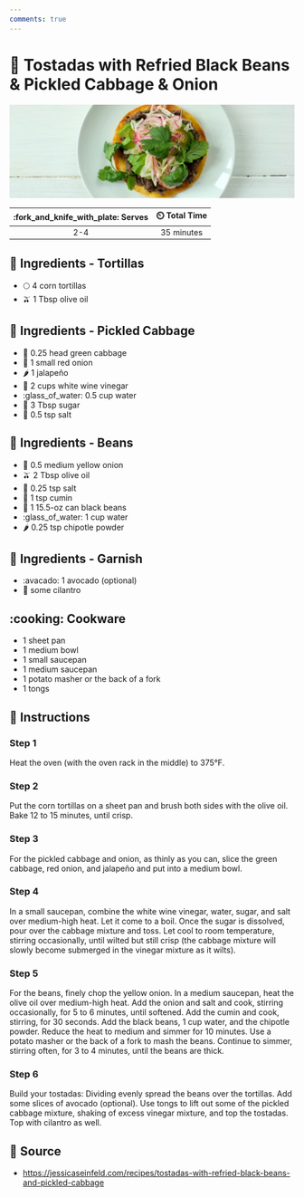 ```yaml
---
comments: true
---
```

# :stuffed_flatbread: Tostadas with Refried Black Beans & Pickled Cabbage & Onion

![Tostadas with Refried Black Beans and Pickled Cabbage and Onion](../assets/images/tostadas-with-refried-black-beans-and-pickled-cabbage-and-onion.jpg)

| :fork_and_knife_with_plate: Serves | :timer_clock: Total Time |
|:----------------------------------:|:-----------------------: |
| 2-4 | 35 minutes |

## :salt: Ingredients - Tortillas

- :full_moon: 4 corn tortillas
- :olive: 1 Tbsp olive oil

## :salt: Ingredients - Pickled Cabbage

- :leafy_green: 0.25 head green cabbage
- :onion: 1 small red onion
- :hot_pepper: 1 jalapeño
- :sake: 2 cups white wine vinegar
- :glass_of_water: 0.5 cup water
- :candy: 3 Tbsp sugar
- :salt: 0.5 tsp salt

## :salt: Ingredients - Beans

- :onion: 0.5 medium yellow onion
- :olive: 2 Tbsp olive oil
- :salt: 0.25 tsp salt
- :herb: 1 tsp cumin
- :canned_food: 1 15.5-oz can black beans
- :glass_of_water: 1 cup water
- :hot_pepper: 0.25 tsp chipotle powder

## :salt: Ingredients - Garnish

- :avacado: 1 avocado (optional)
- :herb: some cilantro

## :cooking: Cookware

- 1 sheet pan
- 1 medium bowl
- 1 small saucepan
- 1 medium saucepan
- 1 potato masher or the back of a fork
- 1 tongs

## :pencil: Instructions

### Step 1

Heat the oven (with the oven rack in the middle) to 375°F.

### Step 2

Put the corn tortillas on a sheet pan and brush both sides with the olive oil. Bake 12 to 15 minutes, until crisp.

### Step 3

For the pickled cabbage and onion, as thinly as you can, slice the green cabbage, red onion, and jalapeño and put into
a medium bowl.

### Step 4

In a small saucepan, combine the white wine vinegar, water, sugar, and salt over medium-high heat. Let it come to a
boil. Once the sugar is dissolved, pour over the cabbage mixture and toss. Let cool to room temperature, stirring
occasionally, until wilted but still crisp (the cabbage mixture will slowly become submerged in the vinegar mixture as
it wilts).

### Step 5

For the beans, finely chop the yellow onion. In a medium saucepan, heat the olive oil over medium-high heat. Add the
onion and salt and cook, stirring occasionally, for 5 to 6 minutes, until softened. Add the cumin and cook, stirring,
for 30 seconds. Add the black beans, 1 cup water, and the chipotle powder. Reduce the heat to medium and simmer for 10
minutes. Use a potato masher or the back of a fork to mash the beans. Continue to simmer, stirring often, for 3 to 4
minutes, until the beans are thick.

### Step 6

Build your tostadas: Dividing evenly spread the beans over the tortillas. Add some slices of avocado (optional). Use
tongs to lift out some of the pickled cabbage mixture, shaking of excess vinegar mixture, and top the tostadas. Top with
cilantro as well.

## :link: Source

- <https://jessicaseinfeld.com/recipes/tostadas-with-refried-black-beans-and-pickled-cabbage>

